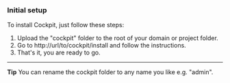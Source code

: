 ### Initial setup


To install Cockpit, just follow these steps:

1. Upload the "cockpit" folder to the root of your domain or project folder.
2. Go to http://url/to/cockpit/install and follow the instructions.
3. That's it, you are ready to go.

---

<div class="uk-alert">
    <strong><i class="uk-icon-lightbulb"></i> Tip</strong> You can rename the cockpit folder to any name you like e.g. &quot;admin&quot;.
</div>

